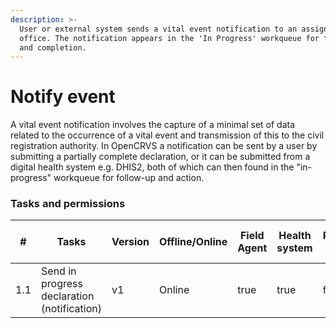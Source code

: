 ```yaml
---
description: >-
  User or external system sends a vital event notification to an assigned
  office. The notification appears in the 'In Progress' workqueue for follow-up
  and completion.
---
```


# Notify event

A vital event notification involves the capture of a minimal set of data related to the occurrence of a vital event and transmission of this to the civil registration authority. In OpenCRVS a notification can be sent by a user by submitting a partially complete declaration, or it can be submitted from a digital health system e.g. DHIS2, both of which can then found in the "in-progress" workqueue for follow-up and action.

### Tasks and permissions

<table><thead><tr><th>#</th><th>Tasks</th><th>Version</th><th>Offline/Online</th><th data-type="checkbox">Field Agent</th><th data-type="checkbox">Health system</th><th data-type="checkbox">Registration Agent</th><th data-type="checkbox">Registrar</th><th data-type="checkbox">National Registrar</th><th data-type="checkbox">Performance Manager</th><th data-type="checkbox">Local System Admin</th><th data-type="checkbox">National System Admin</th></tr></thead><tbody><tr><td>1.1</td><td>Send in progress declaration (notification)</td><td>v1</td><td>Online</td><td>true</td><td>true</td><td>false</td><td>false</td><td>false</td><td>false</td><td>false</td><td>false</td></tr></tbody></table>
